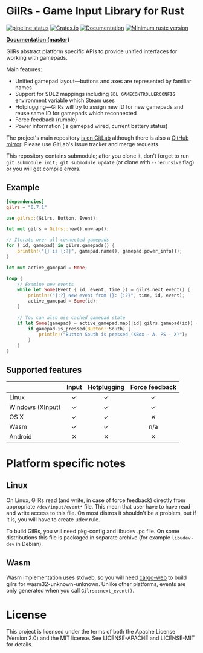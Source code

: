 GilRs - Game Input Library for Rust
===================================

[![pipeline status](https://gitlab.com/gilrs-project/gilrs/badges/master/pipeline.svg)](https://gitlab.com/gilrs-project/gilrs/commits/master)
[![Crates.io](https://img.shields.io/crates/v/gilrs.svg)](https://crates.io/crates/gilrs)
[![Documentation](https://docs.rs/gilrs/badge.svg)](https://docs.rs/gilrs/)
[![Minimum rustc version](https://img.shields.io/badge/rustc-1.31.1+-yellow.svg)](https://gitlab.com/gilrs-project/gilrs)

[**Documentation (master)**](https://gilrs-project.gitlab.io/gilrs/doc/gilrs/)

GilRs abstract platform specific APIs to provide unified interfaces for working with gamepads.

Main features:

- Unified gamepad layout—buttons and axes are represented by familiar names
- Support for SDL2 mappings including `SDL_GAMECONTROLLERCONFIG` environment
  variable which Steam uses
- Hotplugging—GilRs will try to assign new ID for new gamepads and reuse same
  ID for gamepads which reconnected
- Force feedback (rumble)
- Power information (is gamepad wired, current battery status)

The project's main repository [is on GitLab](https://gitlab.com/gilrs-project/gilrs)
although there is also a [GitHub mirror](https://github.com/Arvamer/gilrs).
Please use GitLab's issue tracker and merge requests.

This repository contains submodule; after you clone it, don't forget to run
`git submodule init; git submodule update` (or clone with `--recursive` flag)
or you will get compile errors.

Example
-------

```toml
[dependencies]
gilrs = "0.7.1"
```

```rust
use gilrs::{Gilrs, Button, Event};

let mut gilrs = Gilrs::new().unwrap();

// Iterate over all connected gamepads
for (_id, gamepad) in gilrs.gamepads() {
    println!("{} is {:?}", gamepad.name(), gamepad.power_info());
}

let mut active_gamepad = None;

loop {
    // Examine new events
    while let Some(Event { id, event, time }) = gilrs.next_event() {
        println!("{:?} New event from {}: {:?}", time, id, event);
        active_gamepad = Some(id);
    }

    // You can also use cached gamepad state
    if let Some(gamepad) = active_gamepad.map(|id| gilrs.gamepad(id)) {
        if gamepad.is_pressed(Button::South) {
            println!("Button South is pressed (XBox - A, PS - X)");
        }
    }
}
```

Supported features
------------------

|                  | Input | Hotplugging | Force feedback |
|------------------|:-----:|:-----------:|:--------------:|
| Linux            |   ✓   |      ✓      |        ✓       |
| Windows (XInput) |   ✓   |      ✓      |        ✓       |
| OS X             |   ✓   |      ✓      |        ✕       |
| Wasm             |   ✓   |      ✓      |       n/a      |
| Android          |   ✕   |      ✕      |        ✕       |


Platform specific notes
======================

Linux
-----

On Linux, GilRs read (and write, in case of force feedback) directly from appropriate
`/dev/input/event*` file. This mean that user have to have read and write access to this file.
On most distros it shouldn't be a problem, but if it is, you will have to create udev rule.

To build GilRs, you will need pkg-config and libudev .pc file. On some
distributions this file is packaged in separate archive (for example `libudev-dev` in Debian).

Wasm
----

Wasm implementation uses stdweb, so you will need
[cargo-web](https://github.com/koute/cargo-web) to build gilrs for
wasm32-unknown-unknown. Unlike other platforms, events are only generated
when you call `Gilrs::next_event()`.

License
=======

This project is licensed under the terms of both the Apache License (Version 2.0) and the MIT
license. See LICENSE-APACHE and LICENSE-MIT for details.

